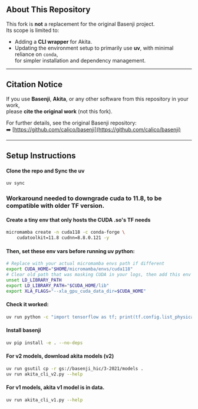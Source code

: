 ## About This Repository

This fork is **not** a replacement for the original Basenji project.  
Its scope is limited to:

- Adding a **CLI wrapper** for Akita.
- Updating the environment setup to primarily use **uv**, with minimal reliance on `conda`,  
  for simpler installation and dependency management.

---
## Citation Notice

If you use **Basenji**, **Akita**, or any other software from this repository in your work,  
please **cite the original work** (not this fork).

For further details, see the original Basenji repository:  
➡️ [https://github.com/calico/basenji](https://github.com/calico/basenji)

---
## Setup Instructions

#### Clone the repo and Sync the uv
```bash
uv sync
```

### Workaround needed to downgrade cuda to 11.8, to be compatible with older TF version.
#### Create a tiny env that only hosts the CUDA .so's TF needs
```bash
micromamba create -n cuda118 -c conda-forge \
    cudatoolkit=11.8 cudnn=8.8.0.121 -y
```

#### Then, set these env vars before running uv python:
```bash
# Replace with your actual micromamba envs path if different
export CUDA_HOME="$HOME/micromamba/envs/cuda118"
# Clear old path that was masking CUDA in your logs, then add this env's lib dir
unset LD_LIBRARY_PATH
export LD_LIBRARY_PATH="$CUDA_HOME/lib"
export XLA_FLAGS="--xla_gpu_cuda_data_dir=$CUDA_HOME"
```

#### Check it worked:
```bash
uv run python -c "import tensorflow as tf; print(tf.config.list_physical_devices('GPU'))"
```

#### Install basenji
```bash
uv pip install -e . --no-deps
```

#### For v2 models, download akita models (v2)
```bash
uv run gsutil cp -r gs://basenji_hic/3-2021/models .
uv run akita_cli_v2.py --help
```

#### For v1 models, akita v1 model is in data.
```bash
uv run akita_cli_v1.py --help
```
